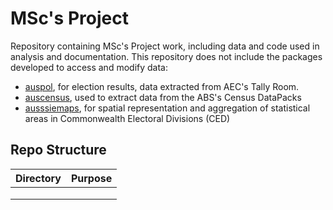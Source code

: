 # MSc's Project

Repository containing MSc's Project work, including data and code used in analysis and documentation.
This repository does not include the packages developed to access and modify data:

* [auspol](https://github.com/carlosyanez/auspol), for election results, data extracted from AEC's Tally Room.
* [auscensus](https://github.com/carlosyanez/auscensus), used to extract data from the ABS's Census DataPacks
* [ausssiemaps](https://github.com/carlosyanez/aussiemaps), for spatial representation and aggregation of statistical areas in Commonwealth Electoral Divisions (CED) 

## Repo Structure

| Directory | Purpose |
|-----------|---------|
|           |         |
|           |         |
|           |         |
